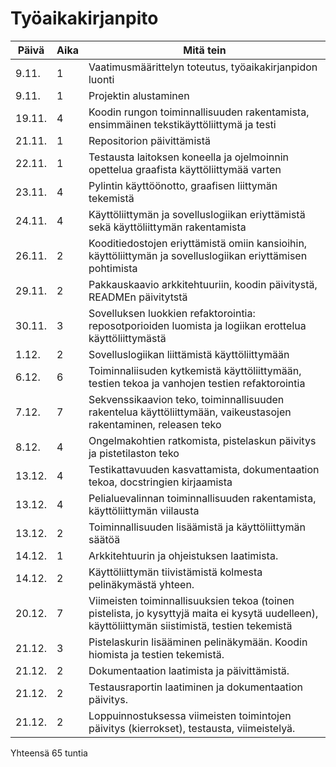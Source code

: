 # Työaikakirjanpito

Päivä | Aika | Mitä tein
----- | ---- | ------------
9.11. |   1  | Vaatimusmäärittelyn toteutus, työaikakirjanpidon luonti
9.11. |   1  | Projektin alustaminen
19.11.|   4  | Koodin rungon toiminnallisuuden rakentamista, ensimmäinen tekstikäyttöliittymä ja testi
21.11.|   1  | Repositorion päivittämistä
22.11.|   1  | Testausta laitoksen koneella ja ojelmoinnin opettelua graafista käyttöliittymää varten
23.11.|   4  | Pylintin käyttöönotto, graafisen liittymän tekemistä
24.11.|   4  | Käyttöliittymän ja sovelluslogiikan eriyttämistä sekä käyttöliittymän rakentamista
26.11.|   2  | Kooditiedostojen eriyttämistä omiin kansioihin, käyttöliittymän ja sovelluslogiikan eriyttämisen pohtimista
29.11.|   2  | Pakkauskaavio arkkitehtuuriin, koodin päivitystä, READMEn päivitytstä
30.11.|   3  | Sovelluksen luokkien refaktorointia: reposotporioiden luomista ja logiikan erottelua käyttöliittymästä
1.12. |   2  | Sovelluslogiikan liittämistä käyttöliittymään
6.12. |   6  | Toiminnaliisuden kytkemistä käyttöliittymään, testien tekoa ja vanhojen testien refaktorointia
7.12. |   7  | Sekvenssikaavion teko, toiminnallisuuden rakentelua käyttöliittymään, vaikeustasojen rakentaminen, releasen teko
8.12. |   4  | Ongelmakohtien ratkomista, pistelaskun päivitys ja pistetilaston teko
13.12.|   4  | Testikattavuuden kasvattamista, dokumentaation tekoa, docstringien kirjaamista
13.12.|   4  | Pelialuevalinnan toiminnallisuuden rakentamista, käyttöliittymän viilausta
13.12.|   2  | Toiminnallisuuden lisäämistä ja käyttöliittymän säätöä
14.12.|   1  | Arkkitehtuurin ja ohjeistuksen laatimista.
14.12.|   2  | Käyttöliittymän tiivistämistä kolmesta pelinäkymästä yhteen.
20.12.|   7  | Viimeisten toiminnallisuuksien tekoa (toinen pistelista, jo kysyttyjä maita ei kysytä uudelleen), käyttöliittymän siistimistä, testien tekemistä
21.12.|   3  | Pistelaskurin lisääminen pelinäkymään. Koodin hiomista ja testien tekemistä.
21.12.|   2  | Dokumentaation laatimista ja päivittämistä.
21.12.|   2  | Testausraportin laatiminen ja dokumentaation päivitys.
21.12.|   2  | Loppuinnostuksessa viimeisten toimintojen päivitys (kierrokset), testausta, viimeistelyä.

Yhteensä 65 tuntia
